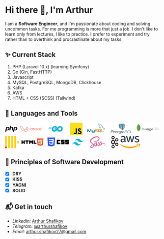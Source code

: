 # Hi there 👋, I'm Arthur

I am a **Software Engineer**, and I'm passionate about coding and solving uncommon tasks. For me programming is more that just a job. I don't like to learn only from lectures, I like to practice. I prefer to experiment and try rather than to overthink and procrastinate about my tasks. 

## ✨ Current **Stack**
1. PHP (Laravel 10.x) (learning Symfony)
2. Go (Gin, FastHTTP)
3. Javascript
4. MySQL, PostgreSQL, MongoDB, Clickhouse 
5. Kafka
6. AWS
7. HTML + CSS (SCSS) (Tailwind)

## :wrench: Languages and Tools

<p float="left" background="#fff">
    <img alt="PHP" height="40px" src="./php.svg" />
    <img alt="Laravel" height="40px" src="./laravel.svg" />
    <img alt="Golang" height="40px" src="./golang.svg" />
    <img alt="JavaScript" height="40px" src="./js.svg" />
    <img alt="MySQL" height="40px" src="./mysql.svg" />
    <img alt="PostgreSQL" height="40px" src="./postgresql.svg" />
    <img alt="MongoDB" height="40px" src="./mongodb.svg" />
    <img alt="CLICKHOUSE" height="40px" src="./clickhouse.svg" />
    <img alt="HTML" height="40px" src="./html5.svg" />
    <img alt="CSS" height="40px" src="./css.svg" />
    <img alt="TAILWIND" height="40px" src="./tailwind.svg" />
    <img alt="SASS" height="40px" src="./sass.svg" />
    <img alt="KAFKA" height="40px" src="./kafka.svg" />
    <img alt="AWS" height="40px" src="./aws.svg" />
</p>

## :blue_book: **Principles** of Software Development

- [x] **DRY**
- [x] **KISS**
- [x] **YAGNI**
- [x] **SOLID**

## 📬 Get in **touch**
- *LinkedIn:* <a href="https://www.linkedin.com/in/arthur-shafikov/" target="_blank">Arthur Shafikov</a>
- *Telegram:* <a href="https://t.me/arthurshafikov" target="_blank">@arthurshafikov</a> 
- *Email:* arthur.shafikov27@gmail.com
